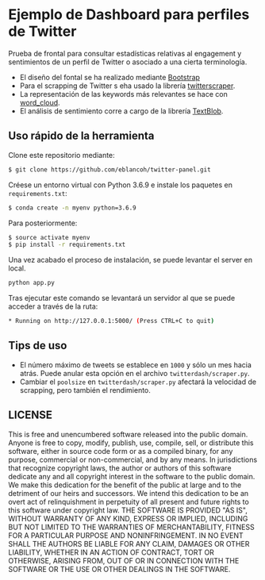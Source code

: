 # Ejemplo de Dashboard para perfiles de Twitter

Prueba de frontal para consultar estadísticas relativas al engagement y sentimientos de un perfil de Twitter o asociado a una cierta terminología.
* El diseño del fontal se ha realizado mediante [Bootstrap](https://bootstrapstudio.io)
* Para el scrapping de Twitter s eha usado la librería [twitterscraper](https://github.com/taspinar/twitterscraper).
* La representación de las keywords más relevantes se hace con [word_cloud](https://github.com/amueller/word_cloud).
* El análisis de sentimiento corre a cargo de la librería [TextBlob](https://github.com/sloria/textblob).


## Uso rápido de la herramienta
Clone este repositorio mediante:
```bash 
$ git clone https://github.com/eblancoh/twitter-panel.git
```

Créese un entorno virtual con Python 3.6.9 e instale los paquetes en `requirements.txt`:

```bash 
$ conda create -n myenv python=3.6.9
```
Para posteriormente:
```bash
$ source activate myenv
$ pip install -r requirements.txt
```
Una vez acabado el proceso de instalación, se puede levantar el server en local.

```python
python app.py
```
Tras ejecutar este comando se levantará un servidor al que se puede acceder a través de la ruta:

```bash
* Running on http://127.0.0.1:5000/ (Press CTRL+C to quit)
```

## Tips de uso

* El número máximo de tweets se establece en `1000` y sólo un mes hacia atrás. Puede anular esta opción en el archivo `twitterdash/scraper.py`.
* Cambiar el `poolsize` en `twitterdash/scraper.py` afectará la velocidad de scrapping, pero también el rendimiento.

## LICENSE
This is free and unencumbered software released into the public domain.
Anyone is free to copy, modify, publish, use, compile, sell, or
distribute this software, either in source code form or as a compiled
binary, for any purpose, commercial or non-commercial, and by any
means.
In jurisdictions that recognize copyright laws, the author or authors
of this software dedicate any and all copyright interest in the
software to the public domain. We make this dedication for the benefit
of the public at large and to the detriment of our heirs and
successors. We intend this dedication to be an overt act of
relinquishment in perpetuity of all present and future rights to this
software under copyright law.
THE SOFTWARE IS PROVIDED "AS IS", WITHOUT WARRANTY OF ANY KIND,
EXPRESS OR IMPLIED, INCLUDING BUT NOT LIMITED TO THE WARRANTIES OF
MERCHANTABILITY, FITNESS FOR A PARTICULAR PURPOSE AND NONINFRINGEMENT.
IN NO EVENT SHALL THE AUTHORS BE LIABLE FOR ANY CLAIM, DAMAGES OR
OTHER LIABILITY, WHETHER IN AN ACTION OF CONTRACT, TORT OR OTHERWISE,
ARISING FROM, OUT OF OR IN CONNECTION WITH THE SOFTWARE OR THE USE OR
OTHER DEALINGS IN THE SOFTWARE.